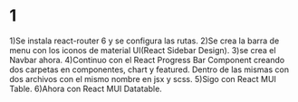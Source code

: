 # 1
  1)Se instala react-router 6 y se configura las rutas. 
  2)Se crea la barra de menu con los iconos de material UI(React Sidebar Design).
  3)se crea el Navbar ahora.
  4)Continuo con el React Progress Bar Component creando dos carpetas en componentes, chart y featured. Dentro de las mismas con dos archivos con el mismo nombre en jsx y scss.
  5)Sigo con  React MUI Table.
  6)Ahora con React MUI Datatable.
  